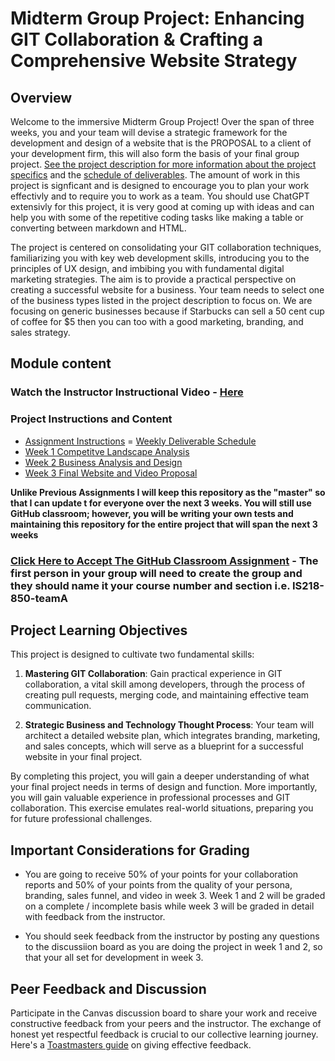 # Midterm Group Project: Enhancing GIT Collaboration & Crafting a Comprehensive Website Strategy

## Overview

Welcome to the immersive Midterm Group Project! Over the span of three weeks, you and your team will devise a strategic framework for the development and design of a website that is the PROPOSAL to a client of your development firm, this will also form the basis of your final group project.  [See the project description for more information about the project specifics](project.md) and the [schedule of deliverables](schedule.md).  The amount of work in this project is signficant and is designed to encourage you to plan your work effectivly and to require you to work as a team.  You should use ChatGPT extensivly for this project, it is very good at coming up with ideas and can help you with some of the repetitive coding tasks like making a table or converting between markdown and HTML.  

The project is centered on consolidating your GIT collaboration techniques, familiarizing you with key web development skills, introducing you to the principles of UX design, and imbibing you with fundamental digital marketing strategies. The aim is to provide a practical perspective on creating a successful website for a business.  Your team needs to select one of the business types listed in the project description to focus on.  We are focusing on generic businesses because if Starbucks can sell a 50 cent cup of coffee for $5 then you can too with a good marketing, branding, and sales strategy.  

## Module content

### Watch the Instructor Instructional Video - [Here](https://youtu.be/TSxlwFRm148)

### Project Instructions and Content

- [Assignment Instructions](project.md)
= [Weekly Deliverable Schedule](schedule.md)
- [Week 1 Competitve Landscape Analysis](competitive_landscape.md)
- [Week 2 Business Analysis and Design](analysis_design.md)
- [Week 3 Final Website and Video Proposal](proposal.md)

**Unlike Previous Assignments I will keep this repository as the "master" so that  I can update t for everyone over the next 3 weeks.  You will still use GitHub classroom; however, you will be writing your own tests and maintaining this repository for the entire project that will span the next 3 weeks**

### [Click Here to Accept The GitHub Classroom Assignment](https://classroom.github.com/a/i_kI1M2b) - The first person in your group will need to create the group and they should name it your course number and section i.e. IS218-850-teamA

## Project Learning Objectives

This project is designed to cultivate two fundamental skills:

1. **Mastering GIT Collaboration**: Gain practical experience in GIT collaboration, a vital skill among developers, through the process of creating pull requests, merging code, and maintaining effective team communication. 

2. **Strategic Business and Technology Thought Process**: Your team will architect a detailed website plan, which integrates branding, marketing, and sales concepts, which will serve as a blueprint for a successful website in your final project.

By completing this project, you will gain a deeper understanding of what your final project needs in terms of design and function. More importantly, you will gain valuable experience in professional processes and GIT collaboration. This exercise emulates real-world situations, preparing you for future professional challenges.

## Important Considerations for Grading 

- You are going to receive 50% of your points for your collaboration reports and 50% of your points from the quality of your persona, branding, sales funnel, and video in week 3.  Week 1 and 2 will be graded on a complete / incomplete basis while week 3 will be graded in detail with feedback from the instructor.

- You should seek feedback from the instructor by posting any questions to the discussiion board as you are doing the project in week 1 and 2, so that your all set for development in week 3.

## Peer Feedback and Discussion

Participate in the Canvas discussion board to share your work and receive constructive feedback from your peers and the instructor. The exchange of honest yet respectful feedback is crucial to our collective learning journey. Here's a [Toastmasters guide](https://www.careerfair.io/reviews/toastmasters-effective-feedback) on giving effective feedback.